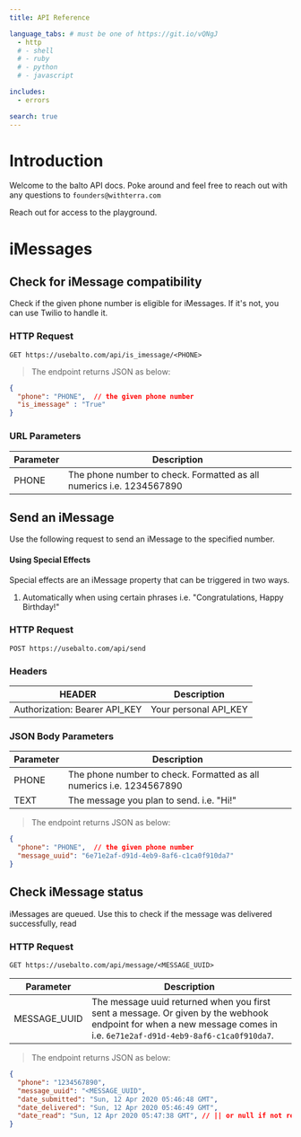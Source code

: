 ```yaml
---
title: API Reference

language_tabs: # must be one of https://git.io/vQNgJ
  - http
  # - shell
  # - ruby
  # - python
  # - javascript

includes:
  - errors

search: true
---
```


# Introduction

Welcome to the balto API docs. Poke around and feel free to reach out with any questions to `founders@withterra.com`

Reach out for access to the playground.


# iMessages

## Check for iMessage compatibility

Check if the given phone number is eligible for iMessages. If it's not, you can use Twilio to handle it. 

### HTTP Request

`GET https://usebalto.com/api/is_imessage/<PHONE>`

> The endpoint returns JSON as below:

```json
{
  "phone": "PHONE",  // the given phone number
  "is_imessage" : "True"
}
```

### URL Parameters

Parameter | Description
--------- | -----------
PHONE | The phone number to check. Formatted as all numerics i.e. 1234567890

## Send an iMessage

Use the following request to send an iMessage to the specified number. 

#### Using Special Effects

Special effects are an iMessage property that can be triggered in two ways.
1. Automatically when using certain phrases i.e. "Congratulations, Happy Birthday!"

### HTTP Request

`POST https://usebalto.com/api/send`

### Headers

HEADER | Description
--------- | -----------
Authorization: Bearer API_KEY | Your personal API_KEY

### JSON Body Parameters

Parameter | Description
--------- | -----------
PHONE | The phone number to check. Formatted as all numerics i.e. 1234567890
TEXT | The message you plan to send. i.e. "Hi!"

> The endpoint returns JSON as below:

```json
{
  "phone": "PHONE",  // the given phone number
  "message_uuid": "6e71e2af-d91d-4eb9-8af6-c1ca0f910da7"
}
```

## Check iMessage status

iMessages are queued. Use this to check if the message was delivered successfully, read

### HTTP Request

`GET https://usebalto.com/api/message/<MESSAGE_UUID>`

Parameter | Description
--------- | -----------
MESSAGE_UUID | The message uuid returned when you first sent a message. Or given by the webhook endpoint for when a new message comes in i.e. `6e71e2af-d91d-4eb9-8af6-c1ca0f910da7`.

> The endpoint returns JSON as below:

```json
{
  "phone": "1234567890",
  "message_uuid": "<MESSAGE_UUID",
  "date_submitted": "Sun, 12 Apr 2020 05:46:48 GMT",
  "date_delivered": "Sun, 12 Apr 2020 05:46:49 GMT",
  "date_read": "Sun, 12 Apr 2020 05:47:38 GMT", // || or null if not read
}
```
